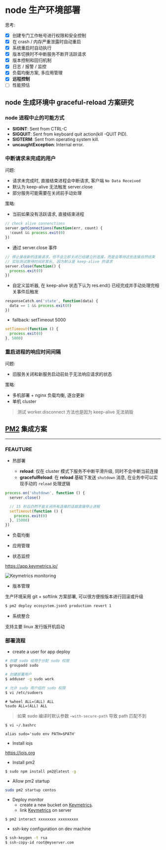 # node 生产环境部署

思考:

- [x] 创建专门工作帐号进行权限和安全控制
- [x] 在 crash / 内存严重泄露时自动重启
- [x] 系统重启时自动执行
- [x] 版本切换时不中断服务不断开活跃请求
- [x] 版本控制和回归机制
- [x] 日志 / 报警 / 监控
- [x] 负载均衡方案, 多应用管理
- [x] **远程控制**
- [ ] 性能预估

## node 生成环境中 graceful-reload 方案研究

### node 进程中止的可能方式

- **SIGINT**: Sent from CTRL-C
- **SIGQUIT**: Sent from keyboard quit action(kill -QUIT PID).
- **SIGTERM**: Sent from operating system kill.
- **uncaughtException**: Internal error.

### 中断请求未完成的用户

问题:

- 请求未完成时, 直接结束进程会中断请求, 客户端 `No Data Received`
- 默认为 keep-alive 无法触发 server.close
- 部分服务可能需要在关闭前手动处理

策略:

- 当前如果没有活跃请求, 直接结束进程

```javascript
// check alive connenctions
server.getConnections(function(err, count) {
  !count && process.exit(0)
})
```

- 通过 server.close 事件

```javascript
// 停止接收新的连接请求，但不会立即关闭已经建立的连接，而是会等待这些连接自然结束
// 实际测试等待时间非常长, 因为默认是 keep-alive 的请求
server.close(function() {
  process.exit(0)
})
```

- 自定义监听器, 在 keep-alive 状态下认为 res.end() 已经完成并手动处理完相关事件后触发

```javascript
responseCatch.on('state', function(data) {
  data == 1 && process.exit(0)
})
```

- fallback: setTimeout 5000

```javascript
setTimeout(function () {
  process.exit(0)
}, 5000)
```

### 重启进程的响应时间间隔

问题:

- 旧服务关闭和新服务启动前处于无法响应请求的状态

策略:

- 多机部署 + nginx 负载均衡, 逐台更新    
- 单机 cluster

> 测试 worker.disconnect 方法也是因为 keep-alive 无法销毁

## [PM2](https://github.com/Unitech/pm2) 集成方案
---

### FEAUTURE

- 热部署

    * **reload**: 仅在 cluster 模式下服务不中断平滑升级, 同时不会中断当前连接
    * **gracefulReload**: 在 **reload** 基础下发送 `shutdown` 消息, 在业务中可以实现手动的 `reload` 处理逻辑

```javascript
process.on('shutdown', function () {
  server.close()

  // 15 秒后仍然不能关闭所有连接的话就直接停止进程
  setTimeout(function () {
    process.exit(0)
  }, 15000)
})
```

- 负载均衡

- 应用管理

- 状态监控

https://app.keymetrics.io/

![Keymetrics monitoring](https://camo.githubusercontent.com/7857adbf765b2742e77551b5733e5be1584772dd/68747470733a2f2f6b65796d6574726963732e696f2f6173736574732f696d616765732f6170706c69636174696f6e2d64656d6f2e706e67)

- 版本管理

生产环境采用 git + softlink 方案部署, 可以很方便按版本进行回滚或升级

```bash
$ pm2 deploy ecosystem.json5 production revert 1
```

- 系统整合

支持主要 linux 发行版开机启动

### 部署流程

- create a user for app deploy

```bash
# 创建 sudo 组用于分配 sudo 权限
$ groupadd sudo

# 创建部署用户
$ adduser -g sudo work

# 允许 sudo 用户组的 sudo 权限
$ vi /etc/sudoers
```

```
# %wheel ALL=(ALL) ALL
%sudo ALL=(ALL) ALL
```

> 如果 sudo 编译时默认参数 `–with-secure-path` 导致 path 匹配不到

```bash
$ vi ~/.bashrc
```

```
alias sudo='sudo env PATH=$PATH'
```

- Install iojs

https://iojs.org

- Install pm2

```bash
$ sudo npm install pm2@latest -g
```

- Allow pm2 startup

```bash
sudo pm2 startup centos
```

- Deploy monitor
    * create a new bucket on [Keymetrics](https://app.keymetrics.io).
    * link [Keymetrics](https://app.keymetrics.io) on server

```bash
$ pm2 interact xxxxxxxx xxxxxxxxx
```

- ssh-key configuration on dev machine

```bash
$ ssh-keygen -t rsa
$ ssh-copy-id root@myserver.com
```

